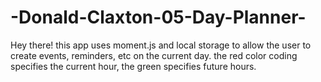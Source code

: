# -Donald-Claxton-05-Day-Planner-
Hey there! 
this app uses moment.js and local storage to allow the user to create events, reminders, etc on the current day. 
the red color coding specifies the current hour, the green specifies future hours. 
